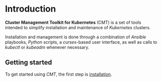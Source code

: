 # Introduction

__Cluster Management Toolkit for Kubernetes__ (CMT) is a set of tools intended
to simplify installation and maintenance of _Kubernetes_ clusters.

Installation and management is done through a combination of _Ansible_
playbooks, _Python_ scripts, a _curses_-based user interface, as well as calls
to _kubectl_ or _kubeadm_ whenever necessary.

## Getting started

To get started using _CMT_, the first step is
[installation](Installing_CMT.md#Installing_CMT).
